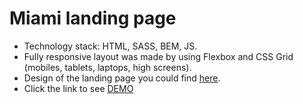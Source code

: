 # Miami landing page
- Technology stack: HTML, SASS, BEM, JS.
- Fully responsive layout was made by using Flexbox and CSS Grid (mobiles, tablets, laptops, high screens).
- Design of the landing page you could find [here](https://www.figma.com/file/7qwsWggv9BAxMi2VPhBuPr/Air-(formerly-Dia)).
- Click the link to see [DEMO](http://strukk311.github.io/layout_miami/)
